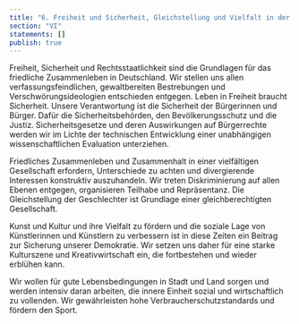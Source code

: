 ```yaml
---
title: "6. Freiheit und Sicherheit, Gleichstellung und Vielfalt in der modernen Demokratie"
section: "VI"
statements: []
publish: true
---
```


Freiheit, Sicherheit und Rechtsstaatlichkeit sind die Grundlagen für das friedliche Zusammenleben in Deutschland. Wir stellen uns allen verfassungsfeindlichen, gewaltbereiten Bestrebungen und Verschwörungsideologien entschieden entgegen. Leben in Freiheit braucht Sicherheit. Unsere Verantwortung ist die Sicherheit der Bürgerinnen und Bürger. Dafür die Sicherheitsbehörden, den Bevölkerungsschutz und die Justiz. Sicherheitsgesetze und deren Auswirkungen auf Bürgerrechte werden wir im Lichte der technischen Entwicklung einer unabhängigen wissenschaftlichen Evaluation unterziehen.

Friedliches Zusammenleben und Zusammenhalt in einer vielfältigen Gesellschaft erfordern, Unterschiede zu achten und divergierende Interessen konstruktiv auszuhandeln. Wir treten Diskriminierung auf allen Ebenen entgegen, organisieren Teilhabe und Repräsentanz. Die Gleichstellung der Geschlechter ist Grundlage einer gleichberechtigten Gesellschaft.

Kunst und Kultur und ihre Vielfalt zu fördern und die soziale Lage von Künstlerinnen und Künstlern zu verbessern ist in diese Zeiten ein Beitrag zur Sicherung unserer Demokratie. Wir setzen uns daher für eine starke Kulturszene und Kreativwirtschaft ein, die fortbestehen und wieder erblühen kann.

Wir wollen für gute Lebensbedingungen in Stadt und Land sorgen und werden intensiv daran arbeiten, die innere Einheit sozial und wirtschaftlich zu vollenden. Wir gewährleisten hohe Verbraucherschutzstandards und fördern den Sport.
